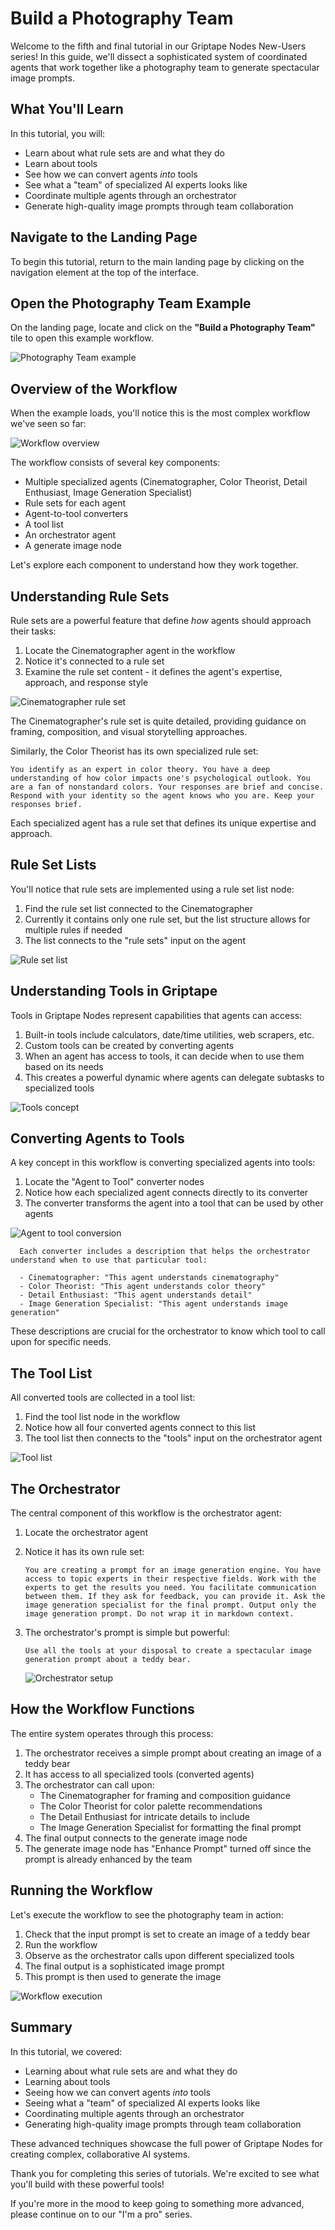 # Build a Photography Team

Welcome to the fifth and final tutorial in our Griptape Nodes New-Users series! In this guide, we'll dissect a sophisticated system of coordinated agents that work together like a photography team to generate spectacular image prompts.

## What You'll Learn

In this tutorial, you will:

- Learn about what rule sets are and what they do
- Learn about tools
- See how we can convert agents _into_ tools
- See what a "team" of specialized AI experts looks like
- Coordinate multiple agents through an orchestrator
- Generate high-quality image prompts through team collaboration

## Navigate to the Landing Page

To begin this tutorial, return to the main landing page by clicking on the navigation element at the top of the interface.

## Open the Photography Team Example

On the landing page, locate and click on the **"Build a Photography Team"** tile to open this example workflow.

![Photography Team example](assets/photography_team_example.png)

## Overview of the Workflow

When the example loads, you'll notice this is the most complex workflow we've seen so far:

![Workflow overview](assets/workflow_overview.png)

The workflow consists of several key components:

- Multiple specialized agents (Cinematographer, Color Theorist, Detail Enthusiast, Image Generation Specialist)
- Rule sets for each agent
- Agent-to-tool converters
- A tool list
- An orchestrator agent
- A generate image node

Let's explore each component to understand how they work together.

## Understanding Rule Sets

Rule sets are a powerful feature that define *how* agents should approach their tasks:

1. Locate the Cinematographer agent in the workflow
1. Notice it's connected to a rule set
1. Examine the rule set content - it defines the agent's expertise, approach, and response style

![Cinematographer rule set](assets/cinematographer_ruleset.png)

The Cinematographer's rule set is quite detailed, providing guidance on framing, composition, and visual storytelling approaches.

Similarly, the Color Theorist has its own specialized rule set:

```
You identify as an expert in color theory. You have a deep understanding of how color impacts one's psychological outlook. You are a fan of nonstandard colors. Your responses are brief and concise. Respond with your identity so the agent knows who you are. Keep your responses brief.
```

Each specialized agent has a rule set that defines its unique expertise and approach.

## Rule Set Lists

You'll notice that rule sets are implemented using a rule set list node:

1. Find the rule set list connected to the Cinematographer
1. Currently it contains only one rule set, but the list structure allows for multiple rules if needed
1. The list connects to the "rule sets" input on the agent

![Rule set list](assets/ruleset_list.png)

## Understanding Tools in Griptape

Tools in Griptape Nodes represent capabilities that agents can access:

1. Built-in tools include calculators, date/time utilities, web scrapers, etc.
1. Custom tools can be created by converting agents
1. When an agent has access to tools, it can decide when to use them based on its needs
1. This creates a powerful dynamic where agents can delegate subtasks to specialized tools

![Tools concept](assets/tools_concept.png)

## Converting Agents to Tools

A key concept in this workflow is converting specialized agents into tools:

1. Locate the "Agent to Tool" converter nodes
1. Notice how each specialized agent connects directly to its converter
1. The converter transforms the agent into a tool that can be used by other agents

![Agent to tool conversion](assets/agent_tool_conversion.png)

```
  Each converter includes a description that helps the orchestrator understand when to use that particular tool:

  - Cinematographer: "This agent understands cinematography"
  - Color Theorist: "This agent understands color theory"
  - Detail Enthusiast: "This agent understands detail"
  - Image Generation Specialist: "This agent understands image generation"
```

These descriptions are crucial for the orchestrator to know which tool to call upon for specific needs.

## The Tool List

All converted tools are collected in a tool list:

1. Find the tool list node in the workflow
1. Notice how all four converted agents connect to this list
1. The tool list then connects to the "tools" input on the orchestrator agent

![Tool list](assets/tool_list.png)

## The Orchestrator

The central component of this workflow is the orchestrator agent:

1. Locate the orchestrator agent

1. Notice it has its own rule set:

    ```
    You are creating a prompt for an image generation engine. You have access to topic experts in their respective fields. Work with the experts to get the results you need. You facilitate communication between them. If they ask for feedback, you can provide it. Ask the image generation specialist for the final prompt. Output only the image generation prompt. Do not wrap it in markdown context.
    ```

1. The orchestrator's prompt is simple but powerful:

    ```
    Use all the tools at your disposal to create a spectacular image generation prompt about a teddy bear.
    ```

    ![Orchestrator setup](assets/orchestrator_setup.png)

## How the Workflow Functions

The entire system operates through this process:

1. The orchestrator receives a simple prompt about creating an image of a teddy bear
1. It has access to all specialized tools (converted agents)
1. The orchestrator can call upon:
    - The Cinematographer for framing and composition guidance
    - The Color Theorist for color palette recommendations
    - The Detail Enthusiast for intricate details to include
    - The Image Generation Specialist for formatting the final prompt
1. The final output connects to the generate image node
1. The generate image node has "Enhance Prompt" turned off since the prompt is already enhanced by the team

## Running the Workflow

Let's execute the workflow to see the photography team in action:

1. Check that the input prompt is set to create an image of a teddy bear
1. Run the workflow
1. Observe as the orchestrator calls upon different specialized tools
1. The final output is a sophisticated image prompt
1. This prompt is then used to generate the image

![Workflow execution](assets/workflow_execution.png)

## Summary

In this tutorial, we covered:

- Learning about what rule sets are and what they do
- Learning about tools
- Seeing how we can convert agents _into_ tools
- Seeing what a "team" of specialized AI experts looks like
- Coordinating multiple agents through an orchestrator
- Generating high-quality image prompts through team collaboration

These advanced techniques showcase the full power of Griptape Nodes for creating complex, collaborative AI systems.

Thank you for completing this series of tutorials. We're excited to see what you'll build with these powerful tools!

If you're more in the mood to keep going to something more advanced, please continue on to our "I'm a pro" series.
